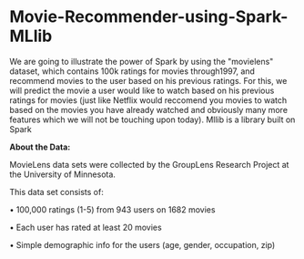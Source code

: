 # Movie-Recommender-using-Spark-MLlib
We are going to illustrate the power of Spark by using the "movielens" dataset, which contains 100k ratings for movies through1997, and recommend movies to the user based on his previous ratings. For this, we will predict the movie a user would like to watch based on his previous ratings for movies (just like Netflix would reccomend you movies to watch based on the movies you have already watched and obviously many more features which we will not be touching upon today).
Mllib is a library built on Spark



**About the Data:**

MovieLens data sets were collected by the GroupLens Research Project
at the University of Minnesota.

This data set consists of:

•	100,000 ratings (1-5) from 943 users on 1682 movies

•	Each user has rated at least 20 movies

•	Simple demographic info for the users (age, gender, occupation, zip)

